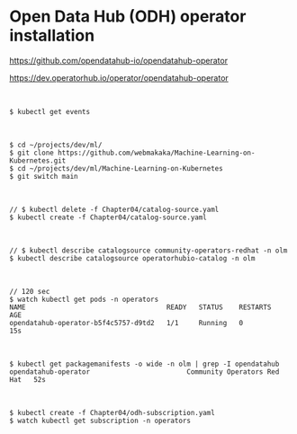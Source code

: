 # Open Data Hub (ODH) operator installation

https://github.com/opendatahub-io/opendatahub-operator

https://dev.operatorhub.io/operator/opendatahub-operator

<!-- <br/>

```
$ kubectl create -f https://dev.operatorhub.io/install/opendatahub-operator.yaml
$ watch kubectl get csv -n operators
``` -->

<br/>

```
$ kubectl get events
```

<br/>

```
$ cd ~/projects/dev/ml/
$ git clone https://github.com/webmakaka/Machine-Learning-on-Kubernetes.git
$ cd ~/projects/dev/ml/Machine-Learning-on-Kubernetes
$ git switch main
```

<br/>

```
// $ kubectl delete -f Chapter04/catalog-source.yaml
$ kubectl create -f Chapter04/catalog-source.yaml
```

<br/>

```
// $ kubectl describe catalogsource community-operators-redhat -n olm
$ kubectl describe catalogsource operatorhubio-catalog -n olm
```

<br/>

```
// 120 sec
$ watch kubectl get pods -n operators
NAME                                   READY   STATUS    RESTARTS   AGE
opendatahub-operator-b5f4c5757-d9td2   1/1     Running   0          15s
```

<br/>

```
$ kubectl get packagemanifests -o wide -n olm | grep -I opendatahub
opendatahub-operator                        Community Operators Red Hat   52s
```

<br/>

```
$ kubectl create -f Chapter04/odh-subscription.yaml
$ watch kubectl get subscription -n operators
```

